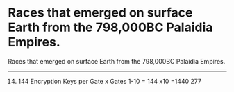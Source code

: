 # Races that emerged on surface Earth from the 798,000BC Palaidia Empires.

Races that emerged on surface Earth from the 798,000BC Palaidia Empires.
______________________________
14.  144 Encryption Keys per Gate x Gates 1-10 = 144 x10 =1440
277